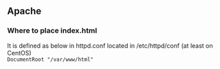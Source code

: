 ## Apache

### Where to place index.html
It is defined as below in httpd.conf located in /etc/httpd/conf (at least on CentOS)  
`DocumentRoot "/var/www/html"`  

